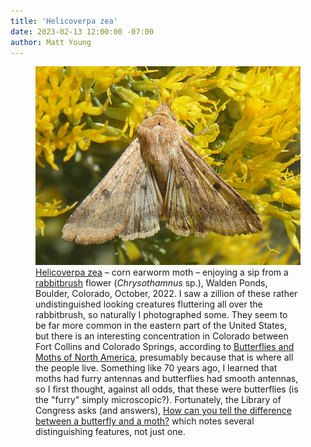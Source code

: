 ```yaml
---
title: 'Helicoverpa zea'
date: 2023-02-13 12:00:00 -07:00
author: Matt Young
---
```


<figure>
<img src="/uploads/2023/P1000071_Moth_Helicoverpa_zea_600.jpg" alt="Corn earworm moth"/>
<figcaption><a href="https://www.butterfliesandmoths.org/species/Helicoverpa-zea?page=6">Helicoverpa zea</a> &ndash; corn earworm moth &ndash; enjoying a sip from a <a href="https://planttalk.colostate.edu/topics/trees-shrubs-vines/1741-rabbitbrush/">rabbitbrush</a> flower (<i>Chrysothamnus</i> sp.), Walden Ponds, Boulder, Colorado, October, 2022.  I saw a zillion of these rather undistinguished looking creatures fluttering all over the rabbitbrush, so naturally I photographed some. They seem to be far more common in the eastern part of the United States, but there is an interesting concentration in Colorado between Fort Collins and Colorado Springs, according to <a href="https://www.butterfliesandmoths.org/species/Helicoverpa-zea?page=6">Butterflies and Moths of North America</a>, presumably because that is where all the people live. Something like 70 years ago, I learned that moths had furry antennas and butterflies had smooth antennas, so I first thought, against all odds, that these were butterflies (is the "furry" simply microscopic?). Fortunately, the Library of Congress asks (and answers), <a href="https://www.loc.gov/everyday-mysteries/zoology/item/how-can-you-tell-the-difference-between-a-butterfly-and-a-moth/"> How can you tell the difference between a butterfly and a moth?</a> which notes several distinguishing features, not just one.
</figcaption>
</figure>
